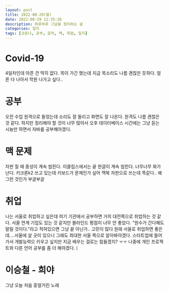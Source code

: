 ```yaml
---
layout: post
title: 2022-08-29(월)
date: 2022-08-29 12:35:26
description: 하루하루 그날을 정리하는 글
categories: 일지
tags: [코로나, 공부, 음악, 맥, 취업, 일지]
---
```

  
# Covid-19
4일차인데 아픈 건 딱히 없다. 목이 가긴 했는데 지금 목소리도 나름 괜찮은 듯하다. 얼른 다 나아서 학원 나가고 싶다..
  
# 공부
오전 수업 원격으로 들었는데 소리도 잘 들리고 화면도 잘 나온다. 원격도 나름 괜찮은 것 같다. 하지만 정리해야 할 것이 너무 많아서 오후 데이터베이스 시간에는 그냥 듣는 시늉만 하면서 자바를 공부해야겠다.

# 맥 문제
자판 칠 때 종성이 계속 씹힌다. 이클립스에서는 끝 한글이 계속 씹힌다. 너무너무 화가 난다. 키크론k2 쓰고 있는데 키보드가 문제인가 싶어 맥북 자판으로 쓰는데 똑같다.. 왜 그런 것인가 부글부글

# 취업
나는 서울로 취업하고 싶은데 여기 기관에서 공부하면 거의 대전쪽으로 취업하는 것 같다. 서울 연계 기업도 있는 것 같지만 블라인드 평점이 너무 안 좋았다. "원수가 간다해도 말릴 것이다."라고 적혀있으면 그냥 끝 아닌가..
고민이 많다 원래 서울로 취업하면 좋은데....서울에 살 곳이 있으니 그래도 최대한 서울 쪽으로 알아봐야겠다. 스타트업에 들어가서 개발능력으 키우고 싶지만 지금 배우는 걸로는 힘들겠지? ㅜㅜ 나중에 개인 프로젝트와 다른 언어 공부를 좀 더 해야겠다.ㅣ

# 이승철 - 희야
그냥 오늘 처음 흥얼거린 노래
